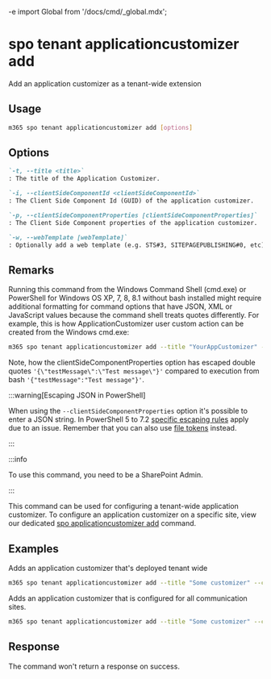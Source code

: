 -e <!-- DISCLAIMER: All secrets, passwords, and sensitive values in this document are examples only and not real credentials. -->
import Global from '/docs/cmd/_global.mdx';

# spo tenant applicationcustomizer add

Add an application customizer as a tenant-wide extension

## Usage

```sh
m365 spo tenant applicationcustomizer add [options]
```

## Options

```md definition-list
`-t, --title <title>`
: The title of the Application Customizer.

`-i, --clientSideComponentId <clientSideComponentId>`
: The Client Side Component Id (GUID) of the application customizer.

`-p, --clientSideComponentProperties [clientSideComponentProperties]`
: The Client Side Component properties of the application customizer.

`-w, --webTemplate [webTemplate]`
: Optionally add a web template (e.g. STS#3, SITEPAGEPUBLISHING#0, etc) as a filter for what kind of sites the application customizer is registered on.
```

<Global />

## Remarks

Running this command from the Windows Command Shell (cmd.exe) or PowerShell for Windows OS XP, 7, 8, 8.1 without bash installed might require additional formatting for command options that have JSON, XML or JavaScript values because the command shell treats quotes differently. For example, this is how ApplicationCustomizer user custom action can be created from the Windows cmd.exe:

```sh
m365 spo tenant applicationcustomizer add --title "YourAppCustomizer" --clientSideComponentId b41916e7-e69d-467f-b37f-ff8ecf8f99f2 --clientSideComponentProperties '{\"testMessage\":\"Test message\"}'
```

Note, how the clientSideComponentProperties option has escaped double quotes `'{\"testMessage\":\"Test message\"}'` compared to execution from bash `'{"testMessage":"Test message"}'`.

:::warning[Escaping JSON in PowerShell]

When using the `--clientSideComponentProperties` option it's possible to enter a JSON string. In PowerShell 5 to 7.2 [specific escaping rules](./../../../user-guide/using-cli.mdx#escaping-double-quotes-in-powershell) apply due to an issue. Remember that you can also use [file tokens](./../../../user-guide/using-cli.mdx#EXAMPLE_SECRET_VALUE_PLACEHOLDER) instead.

:::

:::info

To use this command, you need to be a SharePoint Admin.

:::

This command can be used for configuring a tenant-wide application customizer. To configure an application customizer on a specific site, view our dedicated [spo applicationcustomizer add](../applicationcustomizer/applicationcustomizer-add.mdx) command.

## Examples

Adds an application customizer that's deployed tenant wide

```sh
m365 spo tenant applicationcustomizer add --title "Some customizer" --clientSideComponentId  799883f5-7962-4384-a10a-105adaec6ffc 
```

Adds an application customizer that is configured for all communication sites.

```sh
m365 spo tenant applicationcustomizer add --title "Some customizer" --clientSideComponentId  799883f5-7962-4384-a10a-105adaec6ffc --webTemplate "SITEPAGEPUBLISHING#0"
```

## Response

The command won't return a response on success.
